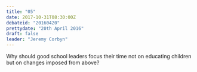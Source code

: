 ```yaml
---
title: "05"
date: 2017-10-31T08:30:00Z
debateid: "20160420"
prettydate: "20th April 2016"
draft: false
leader: "Jeremy Corbyn"
---
```


Why should good school leaders focus their time not on educating children but on changes imposed from above?